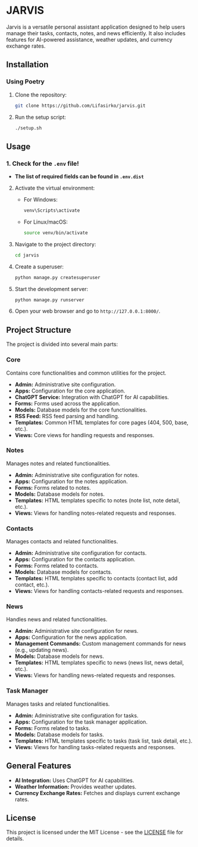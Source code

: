 
# JARVIS

Jarvis is a versatile personal assistant application designed to help users manage their tasks, contacts, notes, and news efficiently. It also includes features for AI-powered assistance, weather updates, and currency exchange rates.

## Installation

### Using Poetry

1. Clone the repository:

   ```sh
   git clone https://github.com/Lifasirko/jarvis.git
   ```

2. Run the setup script:

   ```sh
   ./setup.sh
   ```

## Usage

### 1.  Check for the `.env` file!
   - **The list of required fields can be found in `.env.dist`**


2. Activate the virtual environment:

   - For Windows:
     ```sh
     venv\Scripts\activate
     ```

   - For Linux/macOS:
     ```sh
     source venv/bin/activate
     ```

3. Navigate to the project directory:

   ```sh
   cd jarvis
   ```

4. Create a superuser:

   ```sh
   python manage.py createsuperuser
   ```

4. Start the development server:

   ```sh
   python manage.py runserver
   ```

5. Open your web browser and go to `http://127.0.0.1:8000/`.

## Project Structure

The project is divided into several main parts:

### Core

Contains core functionalities and common utilities for the project.

- **Admin:** Administrative site configuration.
- **Apps:** Configuration for the core application.
- **ChatGPT Service:** Integration with ChatGPT for AI capabilities.
- **Forms:** Forms used across the application.
- **Models:** Database models for the core functionalities.
- **RSS Feed:** RSS feed parsing and handling.
- **Templates:** Common HTML templates for core pages (404, 500, base, etc.).
- **Views:** Core views for handling requests and responses.

### Notes

Manages notes and related functionalities.

- **Admin:** Administrative site configuration for notes.
- **Apps:** Configuration for the notes application.
- **Forms:** Forms related to notes.
- **Models:** Database models for notes.
- **Templates:** HTML templates specific to notes (note list, note detail, etc.).
- **Views:** Views for handling notes-related requests and responses.

### Contacts

Manages contacts and related functionalities.

- **Admin:** Administrative site configuration for contacts.
- **Apps:** Configuration for the contacts application.
- **Forms:** Forms related to contacts.
- **Models:** Database models for contacts.
- **Templates:** HTML templates specific to contacts (contact list, add contact, etc.).
- **Views:** Views for handling contacts-related requests and responses.

### News

Handles news and related functionalities.

- **Admin:** Administrative site configuration for news.
- **Apps:** Configuration for the news application.
- **Management Commands:** Custom management commands for news (e.g., updating news).
- **Models:** Database models for news.
- **Templates:** HTML templates specific to news (news list, news detail, etc.).
- **Views:** Views for handling news-related requests and responses.

### Task Manager

Manages tasks and related functionalities.

- **Admin:** Administrative site configuration for tasks.
- **Apps:** Configuration for the task manager application.
- **Forms:** Forms related to tasks.
- **Models:** Database models for tasks.
- **Templates:** HTML templates specific to tasks (task list, task detail, etc.).
- **Views:** Views for handling tasks-related requests and responses.

## General Features

- **AI Integration:** Uses ChatGPT for AI capabilities.
- **Weather Information:** Provides weather updates.
- **Currency Exchange Rates:** Fetches and displays current exchange rates.

## License

This project is licensed under the MIT License - see the [LICENSE](LICENSE) file for details.
